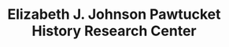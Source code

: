 ---
layout: repo
title: "Elizabeth J. Johnson Pawtucket History Research Center"
id: 142
permalink: repos/142/
---